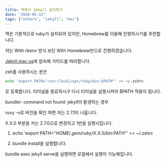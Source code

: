 ```yaml
---
title: 맥에서 Jekyll 설치하기
date: "2020-05-12"
tags: ["others", "jekyll", "mac"]
---
```


맥은 기본적으로 ruby가 설치되어 있지만, Homebrew를 이용해 진행하시기를 추천합니다.

저는 With rbenv 방식 보단 With Homebrew만으로 진행하겠습니다.

[Jekyll mac os](https://jekyllrb.com/docs/installation/macos/)에 접속해 가이드를 따라합니다.

zsh를 사용하시는 분은

```bash
echo 'export PATH="/usr/local/opt/ruby/bin:$PATH"' >> ~/.zshrc
```

로 등록합니다. 터미널을 종료하시구 다시 터미널을 실행시켜야 \$PATH 적용이 됩니다.

bundler: command not found: jekyll이 발생하는 경우

ruvy -v로 버전을 확인 하면 저는 2.7.1이 나옵니다.

X.X.0 부분을 저는 2.7.0으로 변경히고 1번을 실행시킵니다.

1. echo 'export PATH="$HOME/.gem/ruby/X.X.0/bin:$PATH"' >> ~/.zshrc

2. bundle install을 실행합니다.

bundle exec jekyll serve을 실행하면 로컬에서 실행이 가능해집니다.
